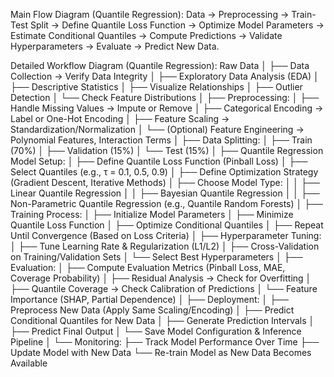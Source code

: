 Main Flow Diagram (Quantile Regression):
Data → Preprocessing → Train-Test Split → Define Quantile Loss Function → Optimize Model Parameters → Estimate Conditional Quantiles → Compute Predictions → Validate Hyperparameters → Evaluate → Predict New Data.

Detailed Workflow Diagram (Quantile Regression):
Raw Data
│
├── Data Collection → Verify Data Integrity
│
├── Exploratory Data Analysis (EDA)
│ ├── Descriptive Statistics
│ ├── Visualize Relationships
│ ├── Outlier Detection
│ └── Check Feature Distributions
│
├── Preprocessing:
│ ├── Handle Missing Values → Impute or Remove
│ ├── Categorical Encoding → Label or One-Hot Encoding
│ ├── Feature Scaling → Standardization/Normalization
│ └── (Optional) Feature Engineering → Polynomial Features, Interaction Terms
│
├── Data Splitting:
│ ├── Train (70%)
│ ├── Validation (15%)
│ └── Test (15%)
│
├── Quantile Regression Model Setup:
│ ├── Define Quantile Loss Function (Pinball Loss)
│ ├── Select Quantiles (e.g., τ = 0.1, 0.5, 0.9)
│ ├── Define Optimization Strategy (Gradient Descent, Iterative Methods)
│ ├── Choose Model Type:
│ │ ├── Linear Quantile Regression
│ │ ├── Bayesian Quantile Regression
│ │ ├── Non-Parametric Quantile Regression (e.g., Quantile Random Forests)
│
├── Training Process:
│ ├── Initialize Model Parameters
│ ├── Minimize Quantile Loss Function
│ ├── Optimize Conditional Quantiles
│ ├── Repeat Until Convergence (Based on Loss Criteria)
│
├── Hyperparameter Tuning:
│ ├── Tune Learning Rate & Regularization (L1/L2)
│ ├── Cross-Validation on Training/Validation Sets
│ └── Select Best Hyperparameters
│
├── Evaluation:
│ ├── Compute Evaluation Metrics (Pinball Loss, MAE, Coverage Probability)
│ ├── Residual Analysis → Check for Overfitting
│ ├── Quantile Coverage → Check Calibration of Predictions
│ └── Feature Importance (SHAP, Partial Dependence)
│
├── Deployment:
│ ├── Preprocess New Data (Apply Same Scaling/Encoding)
│ ├── Predict Conditional Quantiles for New Data
│ ├── Generate Prediction Intervals
│ ├── Predict Final Output
│ └── Save Model Configuration & Inference Pipeline
│
└── Monitoring:
├── Track Model Performance Over Time
├── Update Model with New Data
└── Re-train Model as New Data Becomes Available